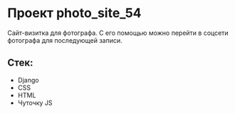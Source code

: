 

# Проект photo_site_54
Сайт-визитка для фотографа.
С его помощью можно перейти в соцсети фотографа для последующей записи.
## Стек:
- Django
- CSS
- HTML
- Чуточку JS
  

